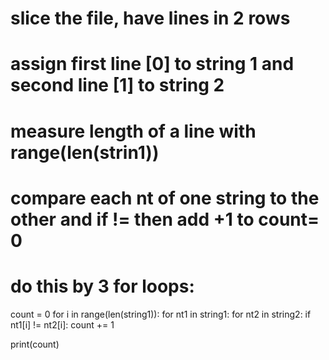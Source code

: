 # slice the file, have lines in 2 rows
# assign first line [0] to string 1 and second line [1] to string 2
# measure length of a line with range(len(strin1))
# compare each nt of one string to the other and if != then add +1 to count= 0
# do this by 3 for loops:


count = 0
for i in range(len(string1)):
    for nt1 in string1:
        for nt2 in string2:
            if nt1[i] != nt2[i]:
                count += 1

print(count)
